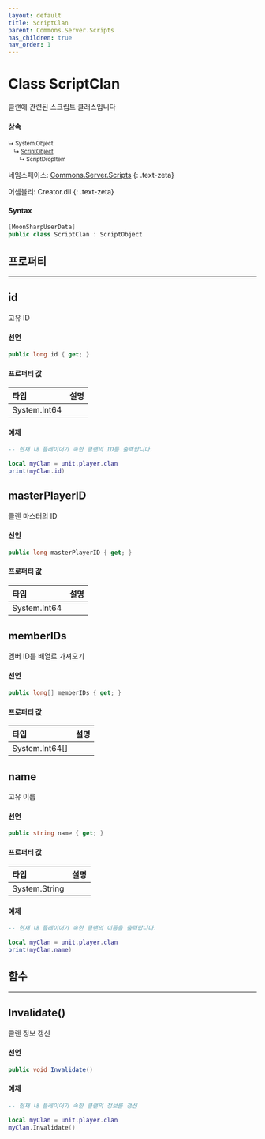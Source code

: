 ```yaml
---
layout: default
title: ScriptClan
parent: Commons.Server.Scripts
has_children: true
nav_order: 1
---
```


# Class ScriptClan

클랜에 관련된 스크립트 클래스입니다


#### 상속

<div class="code-example" markdown="1" style = "font-size:0.8em;">
↳ System.Object<br/>
　↳ <a href = "../ScriptObject">ScriptObject</a><br/>
　　↳ ScriptDropItem
</div>

네임스페이스: [Commons.Server.Scripts](../)
{: .text-zeta}

어셈블리: Creator.dll
{: .text-zeta}

#### Syntax

```cs
[MoonSharpUserData]
public class ScriptClan : ScriptObject
```

## 프로퍼티
---

## id

고유 ID

#### 선언

```cs
public long id { get; }
```

#### 프로퍼티 값

|타입|설명|
|:-|:-|
|System.Int64|

#### 예제

```lua
-- 현재 내 플레이어가 속한 클랜의 ID를 출력합니다.

local myClan = unit.player.clan
print(myClan.id)
```

## masterPlayerID

클랜 마스터의 ID

#### 선언

```cs
public long masterPlayerID { get; }
```

#### 프로퍼티 값

|타입         |설명   |
|:------------|:-----|
|System.Int64|       |

## memberIDs

멤버 ID를 배열로 가져오기

#### 선언

```cs
public long[] memberIDs { get; }
```

#### 프로퍼티 값

|타입         |설명       |
|:------------|:---------|
|System.Int64[]|         |

## name

고유 이름

#### 선언

```cs
public string name { get; }
```

#### 프로퍼티 값

|타입|설명|
|:-|:-|
|System.String|

#### 예제

```lua
-- 현재 내 플레이어가 속한 클랜의 이름을 출력합니다.

local myClan = unit.player.clan
print(myClan.name)
```

## 함수
---



## Invalidate()

클랜 정보 갱신

#### 선언

```cs
public void Invalidate()
```

#### 예제

```lua
-- 현재 내 플레이어가 속한 클랜의 정보를 갱신

local myClan = unit.player.clan
myClan.Invalidate()
```
